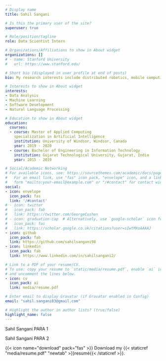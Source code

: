 ```yaml
---
# Display name
title: Sahil Sangani

# Is this the primary user of the site?
superuser: true

# Role/position/tagline
role: Data Scientist Intern

# Organizations/Affiliations to show in About widget
organizations: []
# - name: Stanford University
#   url: https://www.stanford.edu/

# Short bio (displayed in user profile at end of posts)
bio: My research interests include distributed robotics, mobile computing and programmable matter.

# Interests to show in About widget
interests:
- Data Analysis
- Machine Learning
- Software Development
- Natural Language Processing

# Education to show in About widget
education:
  courses:
  - course: Master of Applied Computing 
    specialization in Artificial Intelligence
    institution: University of Windsor, Windsor, Canada
    year: 2019 - 2020
  - course: Bachelor of Engineering in Information Technology
    institution: Gujarat Technological University, Gujarat, India
    year: 2015 - 2019

# Social/Academic Networking
# For available icons, see: https://sourcethemes.com/academic/docs/page-builder/#icons
#   For an email link, use "fas" icon pack, "envelope" icon, and a link in the
#   form "mailto:your-email@example.com" or "/#contact" for contact widget.
social:
- icon: envelope
  icon_pack: fas
  link: '/#contact'
# - icon: twitter
#   icon_pack: fab
#   link: https://twitter.com/GeorgeCushen
# - icon: graduation-cap  # Alternatively, use `google-scholar` icon from `ai` icon pack
#   icon_pack: fas
#   link: https://scholar.google.co.uk/citations?user=sIwtMXoAAAAJ
- icon: github
  icon_pack: fab
  link: https://github.com/sahilsangani98
- icon: linkedin
  icon_pack: fab
  link: https://www.linkedin.com/in/sahilsangani2/

# Link to a PDF of your resume/CV.
# To use: copy your resume to `static/media/resume.pdf`, enable `ai` icons in `params.toml`, 
# and uncomment the lines below.
- icon: cv
  icon_pack: ai
  link: media/resume.pdf

# Enter email to display Gravatar (if Gravatar enabled in Config)
email: "sahil.sangani03@gmail.com"

# Highlight the author in author lists? (true/false)
highlight_name: false
---
```


Sahil Sangani PARA 1

Sahil Sangani PARA 2

{{< icon name="download" pack="fas" >}} Download my {{< staticref "media/resume.pdf" "newtab" >}}resumé{{< /staticref >}}.
